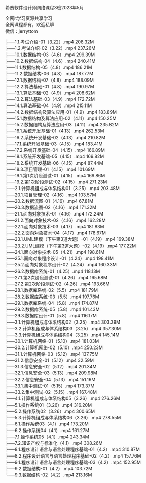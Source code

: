 希赛软件设计师网络课程3班2023年5月

全网it学习资源共享学习<br>全网课程都有，欢迎私聊<br>微信：jerryttom<br>

├──1.1.考试介绍-01（3.22）.mp4 208.32M<br> ├──1.2.考试介绍-02（3.22）.mp4 237.26M<br> ├──10.1.数据结构-03（4.6）.mp4 299.39M<br> ├──10.2.数据结构-04（4.6）.mp4 240.41M<br> ├──11.1.数据结构-05（4.8）.mp4 186.21M<br> ├──11.2.数据结构-06（4.8）.mp4 187.77M<br> ├──12.1.数据结构-07（4.8）.mp4 188.09M<br> ├──12.2.算法基础-01（4.8）.mp4 190.97M<br> ├──13.1.算法基础-02（4.9）.mp4 208.62M<br> ├──13.2.算法基础-03（4.9）.mp4 172.72M<br> ├──14.1.算法基础-04（4.9）.mp4 215.11M<br> ├──14.2.数据结构及算法应用-01（4.9）.mp4 183.89M<br> ├──15.1.数据结构及算法应用-02（4.11）.mp4 150.25M<br> ├──15.2.数据结构及算法应用-03（4.11）.mp4 235.82M<br> ├──16.1.系统开发基础-01（4.13）.mp4 262.53M<br> ├──16.2.系统开发基础-02（4.13）.mp4 210.82M<br> ├──17.1.系统开发基础-03（4.15）.mp4 183.41M<br> ├──17.2.系统开发基础-04（4.15）.mp4 166.89M<br> ├──18.1.系统开发基础-05（4.15）.mp4 169.82M<br> ├──18.2.系统开发基础-06（4.15）.mp4 87.44M<br> ├──18.3.项目管理-01（4.15）.mp4 101.69M<br> ├──19.1.第1次阶段测试-01（4.15）.mp4 169.86M<br> ├──19.2.第1次阶段测试-02（4.15）.mp4 271.23M<br> ├──2.1.计算机组成与体系结构01（3.25）.mp4 203.48M<br> ├──20.1.项目管理-02（4.16）.mp4 103.57M<br> ├──20.2.数据流图-01（4.16）.mp4 67.81M<br> ├──20.3.数据流图-02（4.16）.mp4 171.32M<br> ├──21.1.面向对象技术-01（4.16）.mp4 172.24M<br> ├──21.2.面向对象技术-02（4.16）.mp4 162.28M<br> ├──22.1.面向对象技术-03（4.17）.mp4 181.83M<br> ├──22.2.面向对象技术-04（4.17）.mp4 178.67M<br> ├──23.1.UML建模（下午第3道大题）-01（4.19）.mp4 169.38M<br> ├──23.2.UML建模（下午第3道大题）-02（4.19）.mp4 177.22M<br> ├──24.1.面向对象技术-05（4.21）.mp4 198.61M<br> ├──25.1.面向对象程序设计-01（4.24）.mp4 198.41M<br> ├──25.2.面向对象程序设计-02（4.24）.mp4 160.33M<br> ├──26.2.数据库系统-01（4.25）.mp4 118.13M<br> ├──27.1.第2次阶段测试-01（4.26）.mp4 165.68M<br> ├──27.2.第2次阶段测试-02（4.26）.mp4 193.66M<br> ├──28.1.数据库系统-02（5.5）.mp4 181.79M<br> ├──28.2.数据库系统-03（5.5）.mp4 197.76M<br> ├──29.1.数据库系统-04（5.8）.mp4 174.87M<br> ├──29.2.数据库系统-05（5.8）.mp4 101.43M<br> ├──29.3.数据库设计-01（5.8）.mp4 116.17M<br> ├──3.1.计算机组成与体系结构02（3.25）.mp4 303.39M<br> ├──3.2.计算机组成与体系结构03（3.25）.mp4 357.30M<br> ├──3.3.计算机组成与体系结构04（3.25）.mp4 145.14M<br> ├──30.1.计算机网络-01（5.10）.mp4 181.03M<br> ├──30.2.计算机网络-02（5.10）.mp4 250.23M<br> ├──31.1.计算机网络-03（5.12）.mp4 137.75M<br> ├──31.2.信息安全-01（5.12）.mp4 32.59M<br> ├──31.3.信息安全-02（5.12）.mp4 201.34M<br> ├──32.1.信息安全-03（5.13）.mp4 209.98M<br> ├──32.2.信息安全-04（5.13）.mp4 151.16M<br> ├──33.1.集中测试-01（5.15）.mp4 173.37M<br> ├──33.2.集中测试-02（5.15）.mp4 167.48M<br> ├──4.1.计算机组成与体系结构05（3.26）.mp4 276.26M<br> ├──5.1.操作系统01（3.26）.mp4 316.20M<br> ├──5.2.操作系统02（3.26）.mp4 300.65M<br> ├──5.3.计算机组成与体系结构06（3.26）.mp4 278.55M<br> ├──6.1.操作系统03（4.1）.mp4 173.20M<br> ├──6.2.操作系统04（4.1）.mp4 161.27M<br> ├──7.1.操作系统05（4.1）.mp4 243.34M<br> ├──7.2.知识产权与标准化（4.1）.mp4 308.26M<br> ├──8.1.程序设计语言与语言处理程序基础-01（4.2）.mp4 310.87M<br> ├──8.2.程序设计语言与语言处理程序基础-02（4.2）.mp4 157.76M<br> ├──9.1.程序设计语言与语言处理程序基础-03（4.2）.mp4 152.95M<br> ├──9.2.数据结构-01（4.2）.mp4 103.72M<br> └──9.3.数据结构-02（4.2）.mp4 213.16M